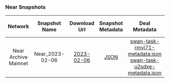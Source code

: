 ### Near Snapshots

| Network | Snapshot Name | Download Url | Snapshot Metadata | Deal Metadata | Deal Metadata NFT(opensea) |
| :-: | :-: | :-: | :-: | :-: | :-: |
| Near Archive Mainnet | Near_2023-02-06 | [2023-02-06](s3://near-protocol-public/backups/mainnet/archive/latest)| [JSON](2023-02-06_near_snap/near-snap-20230206-car-01.json ':include') | [swan-task-rmvi71-metadata.json](2023-02-06_near_snap/swan-task-rmvi71-metadata.json ':include') <br> [swan-task-u2sdxe-metadata.json](2023-02-06_near_snap/swan-task-u2sdxe-metadata.json ':include') | |
